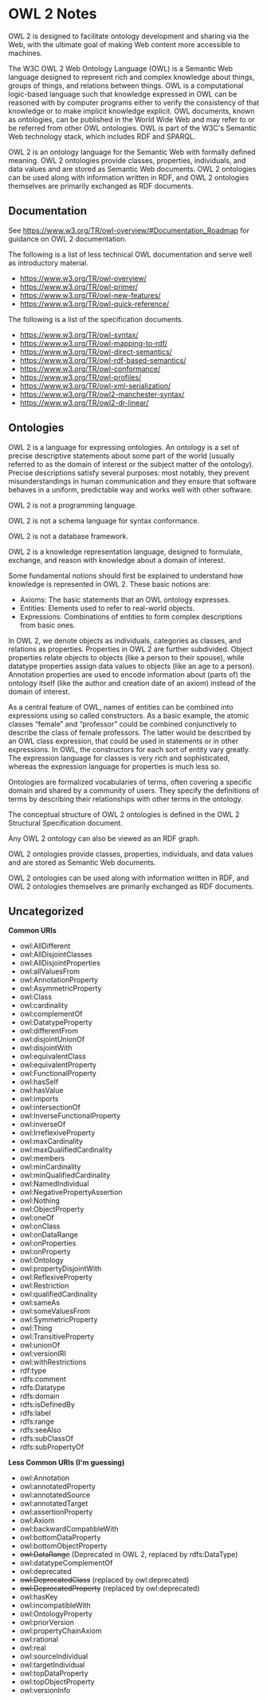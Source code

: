 # OWL 2 Notes

OWL 2 is designed to facilitate ontology development and sharing via the Web, with the ultimate goal of making Web content more accessible to machines.

The W3C OWL 2 Web Ontology Language (OWL) is a Semantic Web language designed to represent rich and complex knowledge about things, groups of things, and relations between things. OWL is a computational logic-based language such that knowledge expressed in OWL can be reasoned with by computer programs either to verify the consistency of that knowledge or to make implicit knowledge explicit. OWL documents, known as ontologies, can be published in the World Wide Web and may refer to or be referred from other OWL ontologies. OWL is part of the W3C's Semantic Web technology stack, which includes RDF and SPARQL.

OWL 2 is an ontology language for the Semantic Web with formally defined meaning. OWL 2 ontologies provide classes, properties, individuals, and data values and are stored as Semantic Web documents. OWL 2 ontologies can be used along with information written in RDF, and OWL 2 ontologies themselves are primarily exchanged as RDF documents.


## Documentation

See https://www.w3.org/TR/owl-overview/#Documentation_Roadmap for guidance on OWL 2 documentation.

The following is a list of less technical OWL documentation and serve well as introductory material.

- https://www.w3.org/TR/owl-overview/
- https://www.w3.org/TR/owl-primer/
- https://www.w3.org/TR/owl-new-features/
- https://www.w3.org/TR/owl-quick-reference/

The following is a list of the specification documents.

- https://www.w3.org/TR/owl-syntax/
- https://www.w3.org/TR/owl-mapping-to-rdf/
- https://www.w3.org/TR/owl-direct-semantics/
- https://www.w3.org/TR/owl-rdf-based-semantics/
- https://www.w3.org/TR/owl-conformance/
- https://www.w3.org/TR/owl-profiles/
- https://www.w3.org/TR/owl-xml-serialization/
- https://www.w3.org/TR/owl2-manchester-syntax/
- https://www.w3.org/TR/owl2-dr-linear/


## Ontologies

OWL 2 is a language for expressing ontologies. An ontology is a set of precise descriptive statements about some part of the world (usually referred to as the domain of interest or the subject matter of the ontology). Precise descriptions satisfy several purposes: most notably, they prevent misunderstandings in human communication and they ensure that software behaves in a uniform, predictable way and works well with other software.

OWL 2 is not a programming language.

OWL 2 is not a schema language for syntax conformance.

OWL 2 is not a database framework.

OWL 2 is a knowledge representation language, designed to formulate, exchange, and reason with knowledge about a domain of interest.

Some fundamental notions should first be explained to understand how knowledge is represented in OWL 2. These basic notions are:

- Axioms: The basic statements that an OWL ontology expresses.
- Entities: Elements used to refer to real-world objects.
- Expressions: Combinations of entities to form complex descriptions from basic ones.

In OWL 2, we denote objects as individuals, categories as classes, and relations as properties. Properties in OWL 2 are further subdivided. Object properties relate objects to objects (like a person to their spouse), while datatype properties assign data values to objects (like an age to a person). Annotation properties are used to encode information about (parts of) the ontology itself (like the author and creation date of an axiom) instead of the domain of interest.

As a central feature of OWL, names of entities can be combined into expressions using so called constructors. As a basic example, the atomic classes “female” and “professor” could be combined conjunctively to describe the class of female professors. The latter would be described by an OWL class expression, that could be used in statements or in other expressions. In OWL, the constructors for each sort of entity vary greatly. The expression language for classes is very rich and sophisticated, whereas the expression language for properties is much less so.

Ontologies are formalized vocabularies of terms, often covering a specific domain and shared by a community of users. They specify the definitions of terms by describing their relationships with other terms in the ontology.

The conceptual structure of OWL 2 ontologies is defined in the OWL 2 Structural Specification document.

Any OWL 2 ontology can also be viewed as an RDF graph.

OWL 2 ontologies provide classes, properties, individuals, and data values and are stored as Semantic Web documents.

OWL 2 ontologies can be used along with information written in RDF, and OWL 2 ontologies themselves are primarily exchanged as RDF documents.


## Uncategorized

**Common URIs**

- owl:AllDifferent
- owl:AllDisjointClasses
- owl:AllDisjointProperties
- owl:allValuesFrom
- owl:AnnotationProperty
- owl:AsymmetricProperty
- owl:Class
- owl:cardinality
- owl:complementOf
- owl:DatatypeProperty
- owl:differentFrom
- owl:disjointUnionOf
- owl:disjointWith
- owl:equivalentClass
- owl:equivalentProperty
- owl:FunctionalProperty
- owl:hasSelf
- owl:hasValue
- owl:imports
- owl:intersectionOf
- owl:InverseFunctionalProperty
- owl:inverseOf
- owl:IrreflexiveProperty
- owl:maxCardinality
- owl:maxQualifiedCardinality
- owl:members
- owl:minCardinality
- owl:minQualifiedCardinality
- owl:NamedIndividual
- owl:NegativePropertyAssertion
- owl:Nothing
- owl:ObjectProperty
- owl:oneOf
- owl:onClass
- owl:onDataRange
- owl:onProperties
- owl:onProperty
- owl:Ontology
- owl:propertyDisjointWith
- owl:ReflexiveProperty
- owl:Restriction
- owl:qualifiedCardinality
- owl:sameAs
- owl:someValuesFrom
- owl:SymmetricProperty
- owl:Thing
- owl:TransitiveProperty
- owl:unionOf
- owl:versionIRI
- owl:withRestrictions
- rdf:type
- rdfs:comment
- rdfs:Datatype
- rdfs:domain
- rdfs:isDefinedBy
- rdfs:label
- rdfs:range
- rdfs:seeAlso
- rdfs:subClassOf
- rdfs:subPropertyOf

**Less Common URIs (I'm guessing)**

- owl:Annotation
- owl:annotatedProperty
- owl:annotatedSource
- owl:annotatedTarget
- owl:assertionProperty
- owl:Axiom
- owl:backwardCompatibleWith
- owl:bottomDataProperty
- owl:bottomObjectProperty
- ~~owl:DataRange~~ (Deprecated in OWL 2, replaced by rdfs:DataType)
- owl:datatypeComplementOf
- owl:deprecated
- ~~owl:DeprecatedClass~~ (replaced by owl:deprecated)
- ~~owl:DeprecatedProperty~~ (replaced by owl:deprecated)
- owl:hasKey
- owl:incompatibleWith
- owl:OntologyProperty
- owl:priorVersion
- owl:propertyChainAxiom
- owl:rational
- owl:real
- owl:sourceIndividual
- owl:targetIndividual
- owl:topDataProperty
- owl:topObjectProperty
- owl:versionInfo
